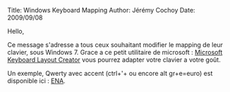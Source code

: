 ﻿Title: Windows Keyboard Mapping
Author: Jérémy Cochoy
Date: 2009/09/08

Hello,

Ce message s'adresse a tous ceux souhaitant modifier le mapping de leur clavier, sous Windows 7. Grace a ce petit utilitaire de microsoft : [Microsoft Keyboard Layout Creator](http://www.microsoft.com/en-us/download/details.aspx?id=22339) vous pourrez adapter votre clavier a votre goût.

Un exemple, Qwerty avec accent (ctrl+'+<lettre> ou encore alt gr+e=euro) est disponible ici : [ENA](data/ena.tar.gz).
